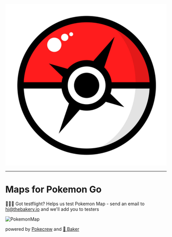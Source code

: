![Pkmnmps logo](.github/logo.jpg)

***

# Maps for Pokemon Go


🎈🎈🎈 Got testflight? Helps us test Pokemon Map - send an email to hi@thebakery.io and we'll add you to testers


![PokemonMap](https://dl.dropboxusercontent.com/u/9224326/pkmnmaps.png)

powered by [Pokecrew](https://www.pokecrew.com/) and [🍰 Baker](https://github.com/thebakeryio/baker)
